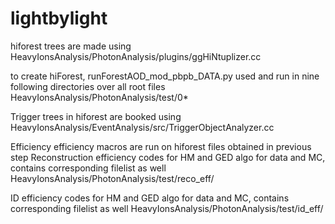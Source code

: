 # lightbylight
hiforest trees are made using 
HeavyIonsAnalysis/PhotonAnalysis/plugins/ggHiNtuplizer.cc

to create hiForest, runForestAOD_mod_pbpb_DATA.py used and run in nine following directories over all root files 
HeavyIonsAnalysis/PhotonAnalysis/test/0* 

Trigger trees in hiforest are booked using
HeavyIonsAnalysis/EventAnalysis/src/TriggerObjectAnalyzer.cc


Efficiency
efficiency macros are run on hiforest files obtained in previous step
Reconstruction efficiency codes for HM and GED algo for data and MC, contains corresponding filelist as well
HeavyIonsAnalysis/PhotonAnalysis/test/reco_eff/


ID efficiency codes for HM and GED algo for data and MC, contains corresponding filelist as well
HeavyIonsAnalysis/PhotonAnalysis/test/id_eff/

